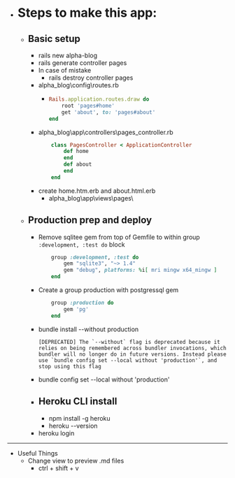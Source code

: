 - # Steps to make this app:
    - ## Basic setup
        - rails new alpha-blog
        - rails generate controller pages
        - In case of mistake 
            - rails destroy controller pages
        - alpha_blog\config\routes.rb
            -   ```rb
                Rails.application.routes.draw do
                    root 'pages#home'
                    get 'about', to: 'pages#about'
                end 
                ```
        - alpha_blog\app\controllers\pages_controller.rb
            ```rb
                class PagesController < ApplicationController
                    def home
                    end
                    def about 
                    end
                end
            ```
        - create home.htm.erb and about.html.erb
            - alpha_blog\app\views\pages\
    - ## Production prep and deploy
        - Remove sqlitee gem from top of Gemfile to within group `:development, :test do` block
            ```rb
                group :development, :test do
                    gem "sqlite3", "~> 1.4"
                    gem "debug", platforms: %i[ mri mingw x64_mingw ]
                end
            ```  
        - Create a group production with postgressql gem
            ```rb
                group :production do
                    gem 'pg'
                end
            ```
        - bundle install --without production
            ```
            [DEPRECATED] The `--without` flag is deprecated because it relies on being remembered across bundler invocations, which bundler will no longer do in future versions. Instead please use `bundle config set --local without 'production'`, and stop using this flag
            ```
        - bundle config set --local without 'production'
        - ## Heroku CLI install
            - npm install -g heroku
            - heroku --version
        - heroku login


---

- Useful Things
    - Change view to preview .md files
        - ctrl + shift + v